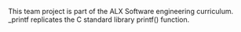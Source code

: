 This team project is part of the ALX Software engineering curriculum. _printf replicates the C standard library printf() function.
